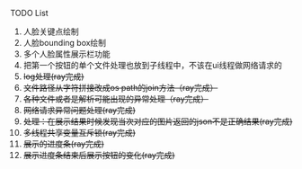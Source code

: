 TODO List
1. 人脸关键点绘制
1. 人脸bounding box绘制
1. 多个人脸属性展示栏功能
1. 把第一个按钮的单个文件处理也放到子线程中，不该在ui线程做网络请求的
1. ~~log处理(ray完成)~~
1. ~~文件路径从字符拼接改成os path的join方法（ray完成）~~
1. ~~各种文件或者是解析可能出现的异常处理（ray完成）~~
1. ~~网络请求异常问题处理(ray完成)~~
1. ~~处理：在展示结果时候发现当次对应的图片返回的json不是正确结果(ray完成)~~
1. ~~多线程共享变量互斥锁(ray完成)~~
1. ~~展示的进度条(ray完成)~~
1. ~~展示进度条结束后展示按钮的变化(ray完成)~~